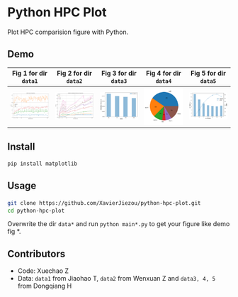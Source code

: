 # Python HPC Plot

Plot HPC comparision figure with Python.

## Demo

| Fig 1 for dir `data1` | Fig 2 for dir `data2` | Fig 3 for dir `data3` | Fig 4 for dir `data4` | Fig 5 for dir `data5` |
|----------------------|-----------------------|-----------------------|-----------------------|-----------------------|
|  ![1.png](img/1.png) |  ![2.png](img/2.png)  |  ![3.png](img/3.png)  |  ![4.png](img/4.png)  |  ![5.png](img/5.png)  |

## Install

```bash
pip install matplotlib
```

## Usage

```bash
git clone https://github.com/XavierJiezou/python-hpc-plot.git
cd python-hpc-plot
```

Overwrite the dir `data*` and run `python main*.py` to get your figure like demo fig *.

## Contributors

- Code: Xuechao Z
- Data: `data1` from Jiaohao T, `data2` from Wenxuan Z and `data3, 4, 5` from Dongqiang H
